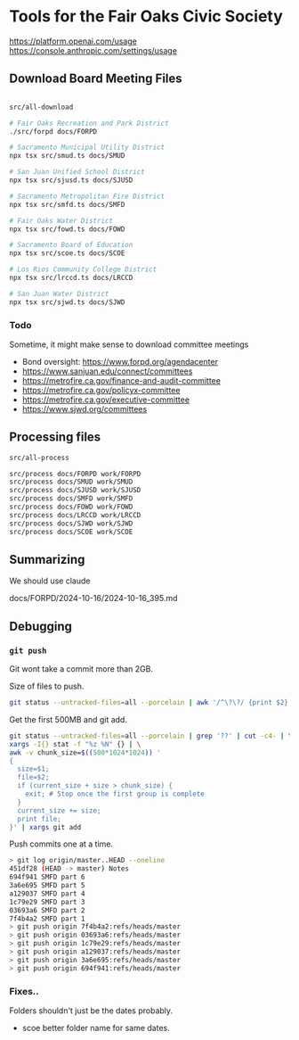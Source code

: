 # Tools for the Fair Oaks Civic Society

https://platform.openai.com/usage
https://console.anthropic.com/settings/usage

## Download Board Meeting Files

```sh

src/all-download

# Fair Oaks Recreation and Park District
./src/forpd docs/FORPD

# Sacramento Municipal Utility District
npx tsx src/smud.ts docs/SMUD

# San Juan Unified School District
npx tsx src/sjusd.ts docs/SJUSD

# Sacramento Metropolitan Fire District
npx tsx src/smfd.ts docs/SMFD

# Fair Oaks Water District
npx tsx src/fowd.ts docs/FOWD

# Sacramento Board of Education
npx tsx src/scoe.ts docs/SCOE

# Los Rios Community College District
npx tsx src/lrccd.ts docs/LRCCD

# San Juan Water District
npx tsx src/sjwd.ts docs/SJWD
```

### Todo

Sometime, it might make sense to download committee meetings
- Bond oversight: https://www.forpd.org/agendacenter
- https://www.sanjuan.edu/connect/committees
- https://metrofire.ca.gov/finance-and-audit-committee
- https://metrofire.ca.gov/policyx-committee
- https://metrofire.ca.gov/executive-committee
- https://www.sjwd.org/committees


## Processing files

```sh
src/all-process

src/process docs/FORPD work/FORPD
src/process docs/SMUD work/SMUD
src/process docs/SJUSD work/SJUSD
src/process docs/SMFD work/SMFD
src/process docs/FOWD work/FOWD
src/process docs/LRCCD work/LRCCD
src/process docs/SJWD work/SJWD
src/process docs/SCOE work/SCOE
```

## Summarizing

We should use claude

docs/FORPD/2024-10-16/2024-10-16_395.md



## Debugging

### `git push`

Git wont take a commit more than 2GB.

Size of files to push.

```sh
git status --untracked-files=all --porcelain | awk '/^\?\?/ {print $2}' | tr '\n' '\0' | xargs -0 stat -f%z | awk '{s+=$1} END {print s}' | numfmt --to=iec
```

Get the first 500MB and git add.

```sh
git status --untracked-files=all --porcelain | grep '??' | cut -c4- | \
xargs -I{} stat -f "%z %N" {} | \
awk -v chunk_size=$((500*1024*1024)) '
{
  size=$1;
  file=$2;
  if (current_size + size > chunk_size) {
    exit; # Stop once the first group is complete
  }
  current_size += size;
  print file;
}' | xargs git add
```


Push commits one at a time.
```sh
> git log origin/master..HEAD --oneline
451df28 (HEAD -> master) Notes
694f941 SMFD part 6
3a6e695 SMFD part 5
a129037 SMFD part 4
1c79e29 SMFD part 3
03693a6 SMFD part 2
7f4b4a2 SMFD part 1
> git push origin 7f4b4a2:refs/heads/master
> git push origin 03693a6:refs/heads/master
> git push origin 1c79e29:refs/heads/master
> git push origin a129037:refs/heads/master
> git push origin 3a6e695:refs/heads/master
> git push origin 694f941:refs/heads/master
```

### Fixes..

Folders shouldn't just be the dates probably.
- scoe better folder name for same dates.


